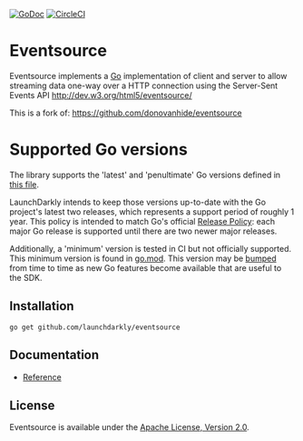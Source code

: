[![GoDoc](https://godoc.org/github.com/launchdarkly/eventsource?status.svg)](http://godoc.org/github.com/launchdarkly/eventsource)
[![CircleCI](https://circleci.com/gh/launchdarkly/eventsource.svg?style=svg)](https://circleci.com/gh/launchdarkly/eventsource)

# Eventsource

Eventsource implements a [Go](http://golang.org/) implementation of client and server to allow streaming data one-way over a HTTP connection using the Server-Sent Events API http://dev.w3.org/html5/eventsource/

This is a fork of: https://github.com/donovanhide/eventsource

# Supported Go versions

The library supports the 'latest' and 'penultimate' Go versions defined in [this file](./.github/variables/go-versions.env).

LaunchDarkly intends to keep those versions up-to-date with the Go project's latest two releases, which represents a support
period of roughly 1 year. This policy is intended to match Go's official [Release Policy](https://go.dev/doc/devel/release):
each major Go release is supported until there are two newer major releases.

Additionally, a 'minimum' version is tested in CI but not officially supported. This minimum version is found in [go.mod](./go.mod).
This version may be [bumped](./CONTRIBUTING.md#bumping-the-minimum-go-version) from time to time as new Go features
become available that are useful to the SDK.

## Installation

    go get github.com/launchdarkly/eventsource

## Documentation

* [Reference](http://godoc.org/github.com/launchdarkly/eventsource)

## License

Eventsource is available under the [Apache License, Version 2.0](http://www.apache.org/licenses/LICENSE-2.0.html).
